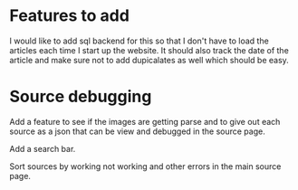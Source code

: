 # Features to add
I would like to add sql backend for this so that I don't have to load the articles each time I start up the website. It should also track the date of the article and make sure not to add dupicalates as well which should be easy.


# Source debugging
Add a feature to see if the images are getting parse and to give out each source as a json that can be view and debugged in the source page.

Add a search bar.

Sort sources by working not working and other errors in the main source page.